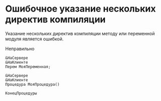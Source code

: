 # Ошибочное указание нескольких директив компиляции

Указание нескольких директив компиляции методу или переменной модуля является ошибкой.

Неправильно

```Bsl
&НаСервере
&НаКлиенте
Перем МояПеременная;

&НаСервере
&НаКлиенте
Процедура МояПроцедура()

КонецПроцедуры
```
